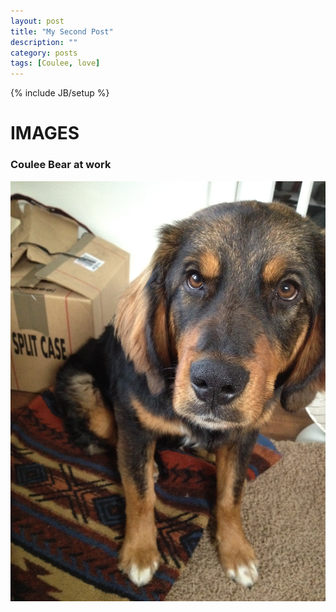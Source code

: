 ```yaml
---
layout: post
title: "My Second Post"
description: ""
category: posts
tags: [Coulee, love]
---
```

{% include JB/setup %}

# IMAGES

### Coulee Bear at work

![Coulee Bear](IMG_0247.JPG "Coulee Bear")

